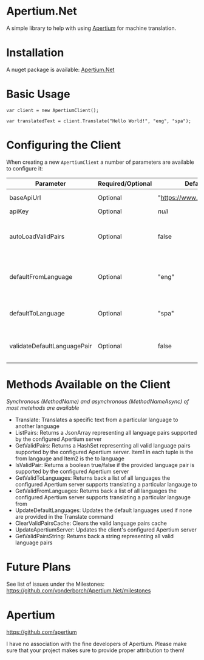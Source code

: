 # Apertium.Net
A simple library to help with using [Apertium](https://apertium.org/) for machine translation.

# Installation
A nuget package is available: [Apertium.Net](https://www.nuget.org/packages/Apertium.Net/)

# Basic Usage
```
var client = new ApertiumClient();

var translatedText = client.Translate("Hello World!", "eng", "spa");
```

# Configuring the Client
When creating a new `ApertiumClient` a number of parameters are available to configure it:

Parameter | Required/Optional | Default Value | Description
--------- | ----------------- | ------------- | -----------
baseApiUrl | Optional | "https://www.apertium.org/apy/" | The Apertium server to use for translations
apiKey | Optional | _null_ | The API key to use
autoLoadValidPairs | Optional | false | Whether to auto-load all valid language pairs. Will also happen if _validateDefaultLanguagePair_ is enabled
defaultFromLanguage | Optional | "eng" | The default language to translate text from when calling the Translate commands with no fromLanguage
defaultToLanguage | Optional | "spa" | The default language to translate text to when calling the Translate commands with no toLanguage
validateDefaultLanguagePair | Optional | false | Whether to validate the defaultFrom and defaultTo language pair. Will auto load all valid pairs

# Methods Available on the Client
_Synchronous (MethodName) and asynchronous (MethodNameAsync) of most metehods are available_
- Translate: Translates a specific text from a particular language to another language
- ListPairs: Returns a JsonArray representing all language pairs supported by the configured Apertium server
- GetValidPairs: Returns a HashSet representing all valid language pairs supported by the configured Apertium server. Item1 in each tuple is the from langauge and Item2 is the to language
- IsValidPair: Returns a boolean true/false if the provided language pair is supported by the configured Apertium server
- GetValidToLanguages: Returns back a list of all languages the configured Apertium server supports translating a particular langauge to
- GetValidFromLanguages: Returns back a list of all languages the configured Apertium server supports translating a particular langauge from
- UpdateDefaultLanguages: Updates the default languages used if none are provided in the Translate command
- ClearValidPairsCache: Clears the valid language pairs cache
- UpdateApertiumServer: Updates the client's configured Apertium server
- GetValidPairsString: Returns back a string representing all valid language pairs

# Future Plans
See list of issues under the Milestones: https://github.com/vonderborch/Apertium.Net/milestones

# Apertium
https://github.com/apertium

I have no association with the fine developers of Apertium. Please make sure that your project makes sure to provide proper attribution to them!
